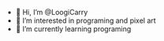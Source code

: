 - 👋 Hi, I’m @LoogiCarry 
- 👀 I’m interested in programing and pixel art
- 🌱 I’m currently learning programing

<!---
LoogiCarry/LoogiCarry is a ✨ special ✨ repository because its `README.md` (this file) appears on your GitHub profile.
You can click the Preview link to take a look at your changes.
--->
